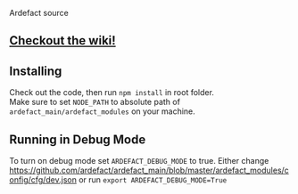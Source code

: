 Ardefact source 

## [Checkout the wiki!](https://github.com/ardefact/ardefact_main/wiki)

## Installing
Check out the code, then run `npm install` in root folder.  
Make sure to set `NODE_PATH` to absolute path of `ardefact_main/ardefact_modules` on your machine.

## Running in Debug Mode
To turn on debug mode set `ARDEFACT_DEBUG_MODE` to true.  Either change https://github.com/ardefact/ardefact_main/blob/master/ardefact_modules/config/cfg/dev.json or run `export ARDEFACT_DEBUG_MODE=True`
